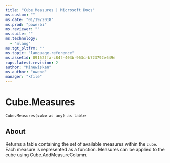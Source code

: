 ```yaml
---
title: "Cube.Measures | Microsoft Docs"
ms.custom: ""
ms.date: "01/19/2018"
ms.prod: "powerbi"
ms.reviewer: ""
ms.suite: ""
ms.technology: 
  - "mlang"
ms.tgt_pltfrm: ""
ms.topic: "language-reference"
ms.assetid: 09152ffa-c84f-403b-963c-b723792e649e
caps.latest.revision: 2
author: "Minewiskan"
ms.author: "owend"
manager: "kfile"
---
```

# Cube.Measures
<code>Cube.Measures(**cube** as any) as table</code>

## About
Returns a table containing the set of available measures within the <code>cube</code>. Each measure is represented as a function. Measures can be applied to the cube using Cube.AddMeasureColumn.


  
